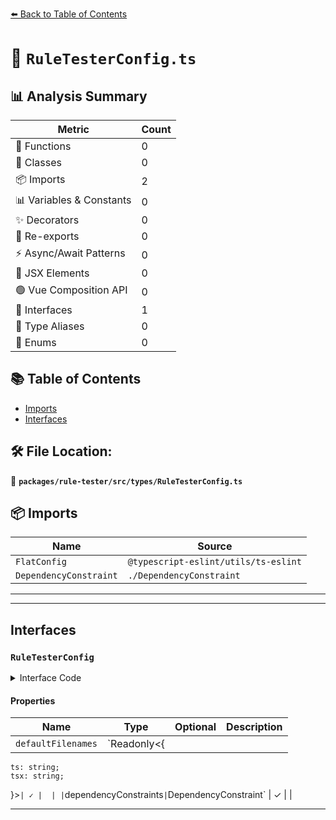 [⬅️ Back to Table of Contents](../../../../index.md)

# 📄 `RuleTesterConfig.ts`

## 📊 Analysis Summary

| Metric | Count |
|--------|-------|
| 🔧 Functions | 0 |
| 🧱 Classes | 0 |
| 📦 Imports | 2 |
| 📊 Variables & Constants | 0 |
| ✨ Decorators | 0 |
| 🔄 Re-exports | 0 |
| ⚡ Async/Await Patterns | 0 |
| 💠 JSX Elements | 0 |
| 🟢 Vue Composition API | 0 |
| 📐 Interfaces | 1 |
| 📑 Type Aliases | 0 |
| 🎯 Enums | 0 |

## 📚 Table of Contents

- [Imports](#imports)
- [Interfaces](#interfaces)

## 🛠️ File Location:
📂 **`packages/rule-tester/src/types/RuleTesterConfig.ts`**

## 📦 Imports

| Name | Source |
|------|--------|
| `FlatConfig` | `@typescript-eslint/utils/ts-eslint` |
| `DependencyConstraint` | `./DependencyConstraint` |


---


---

## Interfaces

### `RuleTesterConfig`

<details><summary>Interface Code</summary>

```ts
export interface RuleTesterConfig extends FlatConfig.Config {
  /**
   * The default filenames to use for type-aware tests.
   * @default { ts: 'file.ts', tsx: 'react.tsx' }
   */
  readonly defaultFilenames?: Readonly<{
    ts: string;
    tsx: string;
  }>;
  /**
   * Constraints that must pass in the current environment for any tests to run.
   */
  readonly dependencyConstraints?: DependencyConstraint;
}
```
</details>

#### Properties

| Name | Type | Optional | Description |
|------|------|----------|-------------|
| `defaultFilenames` | `Readonly<{
    ts: string;
    tsx: string;
  }>` | ✓ |  |
| `dependencyConstraints` | `DependencyConstraint` | ✓ |  |


---